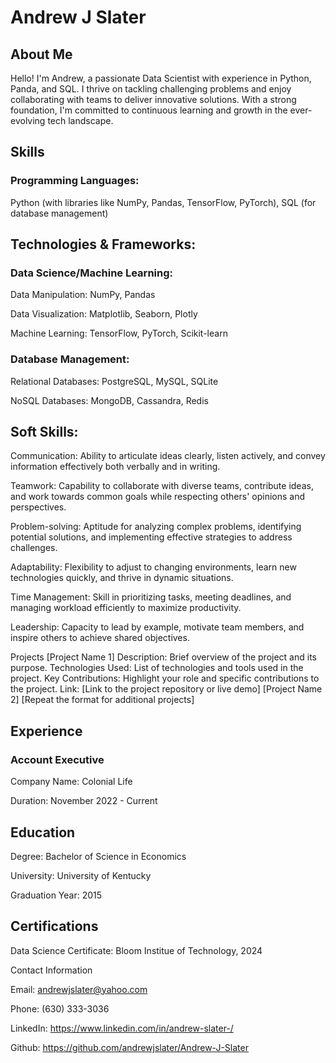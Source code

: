 # Andrew J Slater

## About Me

Hello! I'm Andrew, a passionate Data Scientist with experience in Python, Panda, and SQL. I thrive on tackling challenging problems and enjoy collaborating with teams to deliver innovative solutions. With a strong foundation, I'm committed to continuous learning and growth in the ever-evolving tech landscape.

## Skills
### Programming Languages: 
Python (with libraries like NumPy, Pandas, TensorFlow, PyTorch), SQL (for database management)

## Technologies & Frameworks: 

### Data Science/Machine Learning:

Data Manipulation: NumPy, Pandas

Data Visualization: Matplotlib, Seaborn, Plotly

Machine Learning: TensorFlow, PyTorch, Scikit-learn

### Database Management:

Relational Databases: PostgreSQL, MySQL, SQLite

NoSQL Databases: MongoDB, Cassandra, Redis

## Soft Skills:
  Communication: Ability to articulate ideas clearly, listen actively, and convey information effectively both verbally and in writing.

  Teamwork: Capability to collaborate with diverse teams, contribute ideas, and work towards common goals while respecting others' opinions and perspectives.

  Problem-solving: Aptitude for analyzing complex problems, identifying potential solutions, and implementing effective strategies to address challenges.

  Adaptability: Flexibility to adjust to changing environments, learn new technologies quickly, and thrive in dynamic situations.

  Time Management: Skill in prioritizing tasks, meeting deadlines, and managing workload efficiently to maximize productivity.

  Leadership: Capacity to lead by example, motivate team members, and inspire others to achieve shared objectives.
  
Projects
[Project Name 1]
Description: Brief overview of the project and its purpose.
Technologies Used: List of technologies and tools used in the project.
Key Contributions: Highlight your role and specific contributions to the project.
Link: [Link to the project repository or live demo]
[Project Name 2]
[Repeat the format for additional projects]

## Experience
### Account Executive

Company Name: Colonial Life

Duration: November 2022 - Current


## Education

Degree: Bachelor of Science in Economics 

University: University of Kentucky

Graduation Year: 2015

## Certifications

Data Science Certificate: Bloom Institue of Technology, 2024

Contact Information

Email: andrewjslater@yahoo.com

Phone: (630) 333-3036

LinkedIn: https://www.linkedin.com/in/andrew-slater-/

Github: https://github.com/andrewjslater/Andrew-J-Slater
